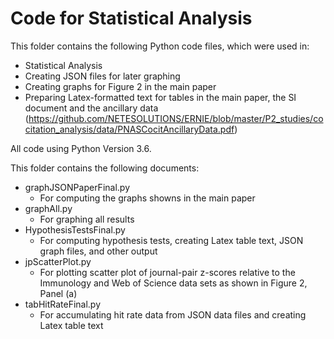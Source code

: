 # Code for Statistical Analysis

This folder contains the following Python code files, which were used in:
- Statistical Analysis
- Creating JSON files for later graphing
- Creating graphs for Figure 2 in the main paper
- Preparing Latex-formatted text for tables in the main paper, the SI document and the ancillary data (https://github.com/NETESOLUTIONS/ERNIE/blob/master/P2_studies/cocitation_analysis/data/PNASCocitAncillaryData.pdf)

All code using Python Version 3.6.

This folder contains the following documents:
- graphJSONPaperFinal.py
    - For computing the graphs showns in the main paper
- graphAll.py
    - For graphing all results
- HypothesisTestsFinal.py
    - For computing hypothesis tests, creating Latex table text, JSON graph files, and other output
- jpScatterPlot.py
    - For plotting scatter plot of journal-pair z-scores relative to the Immunology and Web of Science data sets as shown in Figure 2, Panel (a)
- tabHitRateFinal.py
    - For accumulating hit rate data from JSON data files and creating Latex table text
